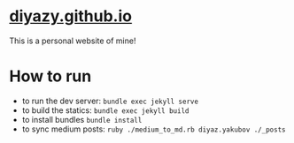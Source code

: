 # [diyazy.github.io](https://diyazy.github.io/)
This is a personal website of mine!

# How to run
* to run the dev server: `bundle exec jekyll serve` 
* to build the statics: `bundle exec jekyll build`
* to install bundles `bundle install`
* to sync medium posts: `ruby ./medium_to_md.rb diyaz.yakubov ./_posts`